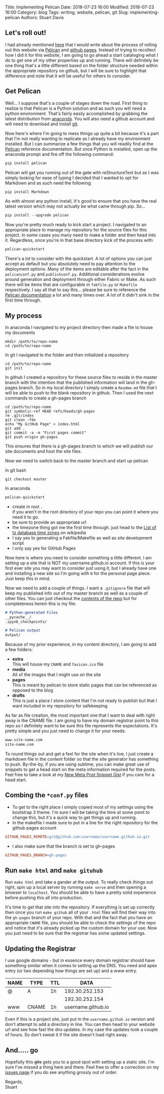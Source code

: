 Title: Implementing Pelican
Date: 2018-07-23 16:00
Modified: 2018-07-23 16:00
Category: blog
Tags: writing, website, pelican, git
Slug: implementing-pelican
Authors: Stuart Davis

## Let's roll out!
<!-- PELICAN_BEGIN_SUMMARY -->
I had already mentioned [here](./rebuilding-web-presence.html) that I would write about the process of rolling out this website via [Pelican] and [github pages]. Instead of trying to recollect how I did it for this website, I am going to go ahead a start cataloging what I do to get one of my other properties up and running. There will definitely be one thing that's a little different based on the folder structure needed within the appropriate repository on github, but I will be sure to highlight that difference and note that it will be useful for others to consider.
<!-- PELICAN_END_SUMMARY -->

## Get Pelican

Well... I suppose that's a couple of stages down the road. First thing to realize is that Pelican is a Python solution and as such you will need a python environment. That's fairly easily accomplished by grabbing the latest distribution from [anaconda]. You will also need a github account and will need to download and install [git].

Now here's where I'm going to mess things up quite a bit because it's a part that I'm not really wanting to replicate as I already have my environment installed. But I can summarize a few things that you will readily find at the [Pelican] reference documentation. But once Python is installed, open up the anaconda prompt and fire off the following command:

```python
pip install pelican
```

Pelican will get you running out of the gate with reStructureText but as I was simply looking for ease of typing I decided that I wanted to opt for Markdown and as such need the following:

```python
pip install Markdown
```

As with almost any python install, It's good to ensure that you have the real latest version which may not actually be what came through pip. So...

```python
pip install --upgrade pelican
```

Now you're pretty much ready to kick start a project. I navigated to an appropriate place to manage my repository for the source files for this project. In some cases you many need to make a folder and then head into it. Regardless, once you're in that base directory kick of the process with:

```python
pelican-quickstart
```

There's a lot to consider with the quickstart. A lot of options you can just accept as default but you absolutely need to pay attention to the deployment options. Many of the items are editable after the fact in the ``pelicanconf.py`` and ``publishconf.py``. Additional considerations evolve around generation and deployment through either Fabric or Make. As such there will be items that are configurable in ``fabfile.py`` or ``Makefile`` respectively. I say all that to say this... please be sure to reference the [Pelican documentation] a lot and many times over. A lot of it didn't sink in the first time through.

## My process

In anaconda I navigated to my project directory then made a file to house my documents

```shell
mkdir /path/to/repo-name
cd /path/to/repo-name
```

In git I navigated to the folder and then initialized a repository

```shell
cd /path/to/repo-name
git init
```

In github I created a repository for these source files to reside in the master branch with the intention that the published information will land in the gh-pages branch. So in my local directory I simply create a ``Readme.md`` file that I will be able to push to the blank repository in github. Then I used the next commands to create a gh-pages branch

```shell
cd /path/to/repo-name
git symbolic-ref HEAD refs/heads/gh-pages
rm .git/index
git clean -fdx
echo "My GitHub Page" > index.html
git add .
git commit -a -m "First pages commit"
git push origin gh-pages
```

This ensures that there is a gh-pages branch to which we will publish our site documents and host the site files.

Now we need to switch back to the master branch and start up pelican

In git bash

```shell
git checkout master
```

In anaconda

```python
pelican-quickstart
```

- create in root ``.``  
if you aren't in the root directory of your repo you can point it where you need it to go.  
- be sure to provide an appropriate url
- the timezone thing got me the first time through. just head to the [List of tz database time zones](https://en.wikipedia.org/wiki/List_of_tz_database_time_zones) on wikipedia
- I say yes to generating a Fabfile/Makefile as well as site development script
- I only say yes for GitHub Pages  

Now here is where you need to consider something a little different. I am setting up a site that is NOT my username.github.io account. If this is your first ever site you may want to consider just using it, but I already have one and installing a new site so I'm going with ``N`` for the personal page piece. Just keep this in mind.

Now we need to add a couple of things. I want a ``.gitignore`` file that will keep my published info out of my master branch as well as a couple of other files. You can just checkout the [contents of the repo](https://github.com/brokenlyre/Polymathist.me) but for completeness herein this is my file:

```Markdown
# Python-generated Files
__pycache__/
.ipynb_checkpoints/

# Pelican output
output/
```

Because of my prior experience, in my content directory, I am going to add a few folders:

- **extra**  
This will house my ``CNAME`` and ``favicon.ico`` file
- **media**  
All of the images that I might use on the site
- **pages**  
This is meant by pelican to store static pages that can be referenced as opposed to the blog
- **drafts**  
This is just a place I store content that I'm not ready to publish but that I want included in my repository for safekeeping

As far as file creation, the most important one that I want to deal with right away is the CNAME file. I am going to have my domain registrar point to this repo so I definitely want to be sure this file represents the expectations. It's pretty simple and you just need to change it for your needs:

```Markdown
www.site-name.com
site-name.com
```

To round things out and get a feel for the site when it's live, I just create a markdown file in the content folder so that the site generator has something to push. By-the-by, if you are using sublime, you can make great use of snippets to get a head start on the meta information required for the posts. Feel free to take a look at my [New Meta Post Snippet Gist](https://gist.github.com/brokenlyre/ee91a3947fec759e4902808f7f811614) if you care for a head start.

## Combing the ``*conf.py`` files

- To get to the right place I simply copied most of my settings using the bootstrap 3 theme. I'm sure I will be taking the time at some point to change this, but it's a quick way to get things up and running.
- In the makefile I made sure to put in a line for the right repository for the github pages account 
```Makefile
GITHUB_PAGES_REMOTE=git@github.com:username/username.github.io.git
```
- I also make sure that the branch is set to gh-pages  
```Makefile
GITHUB_PAGES_BRANCH=gh-pages
```

## Run ``make html`` and ``make gituhub``

Run ``make html`` and take a gander at the output. To really check things out right, spin up a local server by running ``make serve`` and then opening a browser to ``localhost``. You should be able to have a pretty solid experience before pushing this all into production.

It's time to get that site into the repository. If everything is set up correctly then once you run ``make github`` all of your ``.html`` files will find their way into the ``gh-pages`` branch of your repo. With that and the fact that you have an appropriate ``CNAME`` file, you should be able to check the settings of the repo and notice that it's already picked up the custom domain for your use. Now you just need to be sure that the registrar has some updated settings.

## Updating the Registrar
I use google domains - but in essence every domain registrar should have something similar when it comes to setting up the DNS.  You need and apex entry (or two depending how things are set up) and a www entry.

| NAME | TYPE | TTL | DATA |
| ---- | ---- | --- | ---- |
| @    | A    | 1h  | 192.30.252.153 |
|      |      |     | 192.30.252.154 |
| www  | CNAME | 1h | username.github.io |

Even if this is a project site, just put in the ``username.github.io`` version and don't attempt to add a directory in line. You can then head to your website url and see how fast the dns updates. In my case the updates took a couple of hours. So don't sweat it if the site doesn't load right away.

## And..... go

Hopefully this ~~gits~~ gets you to a good spot with setting up a static site. I'm sure I've missed a thing here and there. Feel free to offer a correction on my [issues page](https://github.com/brokenlyre/Polymathist.me/issues) if you do see anything grossly out of order.

Regards,  
Stuart

[Pelican]:(https://blog.getpelican.com/)
[github pages]:(https://pages.github.com/)
[anaconda]:(https://www.anaconda.com/download/)
[git]:(https://git-scm.com/downloads)
[Pelican documentation]:(http://docs.getpelican.com/en/stable/index.html)


